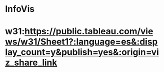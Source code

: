 # InfoVis
# w31:https://public.tableau.com/views/w31/Sheet1?:language=es&:display_count=y&publish=yes&:origin=viz_share_link
